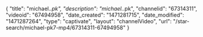 {
    "title": "michael._.pk",
    "description": "michael._.pk",
    "channelid": "67314311",
    "videoid": "67494958",
    "date_created": "1471281715",
    "date_modified": "1471287264",
    "type": "captivate",
    "layout": "channelVideo",
    "url": "\/star-search\/michael-pk7-mp4\/67314311-67494958"
}